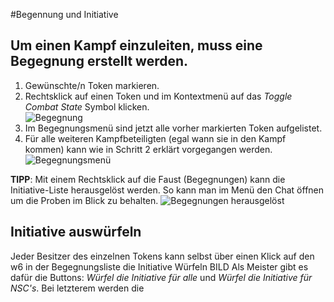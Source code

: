 #Begennung und Initiative

## Um einen Kampf einzuleiten, muss eine Begegnung erstellt werden. 
1. Gewünschte/n Token markieren.
2. Rechtsklick auf einen Token und im Kontextmenü auf das *Toggle Combat State* Symbol klicken.  
![Begegnung](https://user-images.githubusercontent.com/80099175/111437240-262bfa00-8703-11eb-9ce0-2d839fe284b4.png)
3. Im Begegnungsmenü sind jetzt alle vorher markierten Token aufgelistet.
4. Für alle weiteren Kampfbeteiligten (egal wann sie in den Kampf kommen) kann wie in Schritt 2 erklärt vorgegangen werden. 
 ![Begegnungsmenü](https://user-images.githubusercontent.com/80099175/111437573-8a4ebe00-8703-11eb-93ca-1746f6754100.png)  
    
**TIPP**: Mit einem Rechtsklick auf die Faust (Begegnungen) kann die Initiative-Liste herausgelöst werden. So kann man im Menü den Chat öffnen um die Proben im Blick zu behalten.
![Begegnungen herausgelöst](https://user-images.githubusercontent.com/80099175/111438059-19f46c80-8704-11eb-80fb-48330d6c99f9.png)


## Initiative auswürfeln

Jeder Besitzer des einzelnen Tokens kann selbst über einen Klick auf den w6 in der Begegnungsliste die Initiative Würfeln
BILD
Als Meister gibt es dafür die Buttons: *Würfel die Initiative für alle* und *Würfel die Initiative für NSC's*. Bei letzterem werden die 
